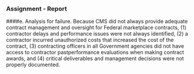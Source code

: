 
### Assignment - Report 

####e. Analysis for failure.
Because CMS did not always provide adequate contract management and oversight for Federal marketplace contracts, (1) contractor delays and performance issues were not always identified, (2) a contractor incurred unauthorized costs that increased the cost of the contract, (3) contracting officers in all Government agencies did not have access to contractor pastperformance evaluations when making contract awards, and (4) critical deliverables and management decisions were not properly documented. 
